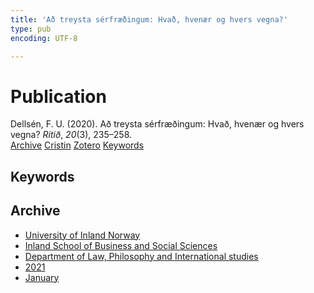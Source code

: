 ```yaml
---
title: 'Að treysta sérfræðingum: Hvað, hvenær og hvers vegna?'
type: pub
encoding: UTF-8

---
```

<h1>Publication</h1>
<article id="csl-bib-container-HPCUVQ54" class="csl-bib-container">
  <div class="csl-bib-body"> <div class="csl-entry">Dellsén, F. U. (2020). Að treysta sérfræðingum: Hvað, hvenær og hvers vegna? <i>Ritið</i>, <i>20</i>(3), 235–258.</div> </div>
  <div class="csl-bib-buttons">
    <a href="#taxonomy-article-HPCUVQ54" alt="archive" class="csl-bib-button">Archive</a>
    <a href="https://app.cristin.no/results/show.jsf?id=1876946" alt="Cristin" class="csl-bib-button">Cristin</a>
    <a href="http://zotero.org/groups/5881554/items/HPCUVQ54" alt="Zotero" class="csl-bib-button">Zotero</a>
    <a href="#keywords-article-HPCUVQ54" alt="keywords" class="csl-bib-button">Keywords</a>
  </div>
  <div id="csl-bib-meta-container-HPCUVQ54"></div>
</article>
<div id="csl-bib-meta-HPCUVQ54" class="csl-bib-meta">
  <article id="keywords-article-HPCUVQ54" class="keywords-article">
    <h1>Keywords</h1>
    
  </article>
  <article id="taxonomy-article-HPCUVQ54" class="taxonomy-article">
    <h1>Archive</h1>
    <ul>
      <li><a href="{{< params subfolder >}}en/archive/?key=3DCRN523">University of Inland Norway</a></li>
      <li><a href="{{< params subfolder >}}en/archive/?key=DU8Q9LN9">Inland School of Business and Social Sciences</a></li>
      <li><a href="{{< params subfolder >}}en/archive/?key=ITYAG68H">Department of Law, Philosophy and International studies</a></li>
      <li><a href="{{< params subfolder >}}en/archive/?key=VFX285I3">2021</a></li>
      <li><a href="{{< params subfolder >}}en/archive/?key=8SIG9TJ6">January</a></li>
    </ul>
  </article>
</div>
